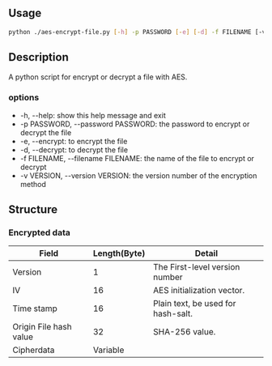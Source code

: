 ## Usage

```sh
python ./aes-encrypt-file.py [-h] -p PASSWORD [-e] [-d] -f FILENAME [-v VERSION]
```

## Description

A python script for encrypt or decrypt a file with AES.

### options

- -h, --help: show this help message and exit
- -p PASSWORD, --password PASSWORD: the password to encrypt or decrypt the file
- -e, --encrypt: to encrypt the file
- -d, --decrypt: to decrypt the file
- -f FILENAME, --filename FILENAME: the name of the file to encrypt or decrypt
- -v VERSION, --version VERSION: the version number of the encryption method

## Structure

### Encrypted data

| Field                  | Length(Byte) | Detail                             |
| ---------------------- | ------------ | ---------------------------------- |
| Version                | 1            | The First-level version number    |
| IV                     | 16           | AES initialization vector.         |
| Time stamp             | 16           | Plain text, be used for hash-salt. |
| Origin File hash value | 32           | SHA-256 value.                     |
| Cipherdata             | Variable     |                                    |
